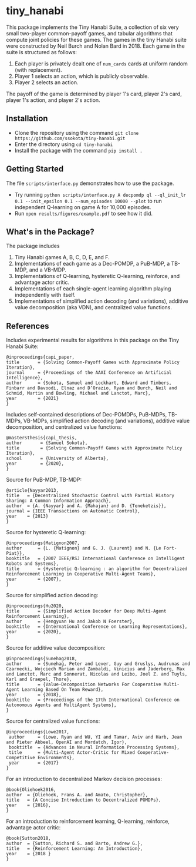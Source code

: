 # tiny_hanabi
This package implements the Tiny Hanabi Suite, a collection of six very small two-player common-payoff games, and tabular algorithms that compute joint policies for these games.
The games in the tiny Hanabi suite were constructed by Neil Burch and Nolan Bard in 2018.
Each game in the suite is structured as follows:
1) Each player is privately dealt one of `num_cards` cards at uniform random
    (with replacement).
2) Player 1 selects an action, which is publicly observable.
3) Player 2 selects an action.

The payoff of the game is determined by player 1's card, player 2's card,
player 1's action, and player 2's action.

## Installation
- Clone the repository using the command `git clone https://github.com/ssokota/tiny-hanabi.git`
- Enter the directory using `cd tiny-hanabi`
- Install the package with the command `pip install .`

## Getting Started
The file `scripts/interface.py` demonstrates how to use the package.
- Try running `python scripts/interface.py A decpomdp ql --ql_init_lr 0.1 --init_epsilon 0.1 --num_episodes 10000 --plot` to run independent Q-learning on game A for 10,000 episodes.
- Run `open results/figures/example.pdf` to see how it did.

## What's in the Package?
The package includes
1. Tiny Hanabi games A, B, C, D, E, and F.
2. Implementations of each game as a Dec-POMDP, a PuB-MDP, a TB-MDP, and a VB-MDP.
3. Implementations of Q-learning, hysteretic Q-learning, reinforce, and advantage actor critic.
4. Implementations of each single-agent learning algorithm playing independently with itself.
5. Implementations of simplified action decoding (and variations), additive value decomposition (aka VDN), and centralized value functions.

## References

Includes experimental results for algorithms in this package on the Tiny Hanabi Suite:
```
@inproceedings{capi_paper,
title       = {Solving Common-Payoff Games with Approximate Policy Iteration},
journal     = {Proceedings of the AAAI Conference on Artificial Intelligence},
author      = {Sokota, Samuel and Lockhart, Edward and Timbers, Finbarr and Davoodi, Elnaz and D’Orazio, Ryan and Burch, Neil and Schmid, Martin and Bowling, Michael and Lanctot, Marc},
year        = {2021}
}
```


Includes self-contained descriptions of Dec-POMDPs, PuB-MDPs, TB-MDPs, VB-MDPs, simplified action decoding (and variations), additive value decomposition, and centralized value functions:
```
@mastersthesis{capi_thesis,
author       = {Samuel Sokota},
title        = {Solving Common-Payoff Games with Approximate Policy Iteration},
school       = {University of Alberta},
year         = {2020},
}
```


Source for PuB-MDP, TB-MDP:
```
@article{Nayyar2013,
title   = {Decentralized Stochastic Control with Partial History Sharing: A Common Information Approach},
author  = {A. {Nayyar} and A. {Mahajan} and D. {Teneketzis}},
journal = {IEEE Transactions on Automatic Control},
year    = {2013}
}
```

Source for hysteretic Q-learning:
```
@inproceedings{Matignon2007,
author      = {L. {Matignon} and G. J. {Laurent} and N. {Le Fort-Piat}},
booktitle   = {2007 IEEE/RSJ International Conference on Intelligent Robots and Systems},
title       = {Hysteretic Q-learning : an algorithm for Decentralized Reinforcement Learning in Cooperative Multi-Agent Teams},
year        = {2007},
}
```

Source for simplified action decoding:
```
@inproceedings{Hu2020,
title       = {Simplified Action Decoder for Deep Multi-Agent Reinforcement Learning},
author      = {Hengyuan Hu and Jakob N Foerster},
booktitle   = {International Conference on Learning Representations},
year        = {2020},
}
```

Source for additive value decomposition:
```
@inproceedings{Sunehag2018,
author      = {Sunehag, Peter and Lever, Guy and Gruslys, Audrunas and Czarnecki, Wojciech Marian and Zambaldi, Vinicius and Jaderberg, Max and Lanctot, Marc and Sonnerat, Nicolas and Leibo, Joel Z. and Tuyls, Karl and Graepel, Thore},
title       = {Value-Decomposition Networks For Cooperative Multi-Agent Learning Based On Team Reward},
year        = {2018},
booktitle   = {Proceedings of the 17th International Conference on Autonomous Agents and MultiAgent Systems},
}
```

Source for centralized value functions:
```
@inproceedings{Lowe2017,
 author     = {Lowe, Ryan and WU, YI and Tamar, Aviv and Harb, Jean and Pieter Abbeel, OpenAI and Mordatch, Igor},
 booktitle  = {Advances in Neural Information Processing Systems},
 title      = {Multi-Agent Actor-Critic for Mixed Cooperative-Competitive Environments},
 year       = {2017}
}
```

For an introduction to decentralized Markov decision processes:
```
@book{Oliehoek2016,
author  = {Oliehoek, Frans A. and Amato, Christopher},
title   = {A Concise Introduction to Decentralized POMDPs},
year    = {2016},
}
```

For an introduction to reinforcement learning, Q-learning, reinforce, advantage actor critic:
```
@book{Sutton2018,
author  = {Sutton, Richard S. and Barto, Andrew G.},
title   = {Reinforcement Learning: An Introduction},
year    = {2018 }
}
```
